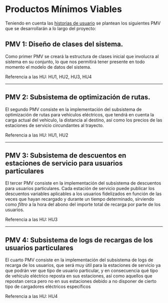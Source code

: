 # Productos Mínimos Viables

Teniendo en cuenta las [historias de usuario](user-stories.md) se plantean los siguientes PMV que se desarrollarán a lo largo del proyecto:

## PMV 1: Diseño de clases del sistema. 

Como primer PMV se creará la estructura de clases inicial que involucra al sistema en su conjunto, lo que nos permitirá tener presente en todo momento el modelo de datos del sistema. 

Referencia a las HU: HU1, HU2, HU3, HU4

---

## PMV 2: Subsistema de optimización de rutas.

 El segundo PMV consiste en la implementación del subsistema de optimización de rutas para vehículos eléctricos, que tendrá en cuenta la carga actual del vehículo, la distancia al destino, así como los precios de las estaciones de servicio circundantes al trayecto.

 Referencia a las HU: HU1, HU2

---

## PMV 3: Subsistema de descuentos en estaciones de servicio para usuarios particulares

 El tercer PMV consiste en la implementación del subsistema de descuentos para usuarios particulares. Cada estación de servicio puede publicar los descuentos variables aplicables a los usuarios fidelizados en función de las veces que hayan recargado y durante un tiempo determinado, sirviendo como *filtro* a la hora del abono del importe total de recarga por parte de los usuarios.

 Referencia a las HU: HU3

---

 ## PMV 4: Subsistema de logs de recargas de los usuarios particulares

 El cuarto PMV consiste en la implementación del subsistema de logs de recarga de los usuarios, que será muy útil para la estaciones de servicio ya que podrán ver que tipo de usuario particular, y en consecuencia qué tipo de vehículo eléctrico reposta en sus estaciones, así como aquellos que repostan cerca pero no en sus estaciones debido a no disponer de cierto tipo de cargadores eléctricos específicos

 Referencia a las HU: HU4